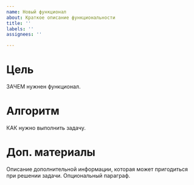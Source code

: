 ```yaml
---
name: Новый функционал
about: Краткое описание функциональности
title: ''
labels: ''
assignees: ''

---
```


# Цель
ЗАЧЕМ нужнен функционал.

# Алгоритм
КАК нужно выполнить задачу.

# Доп. материалы
Описание дополнительной информации, которая может пригодиться при решении задачи. Опциональный параграф.
